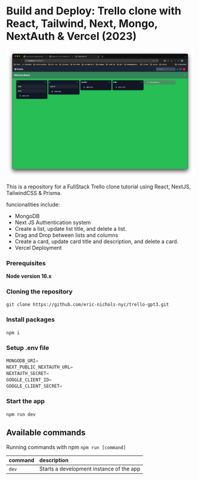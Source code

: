 # Build and Deploy: Trello clone with React, Tailwind, Next, Mongo, NextAuth & Vercel (2023)

![Fullstack Trello Clone](/docs/images/board.png)


This is a repository for a FullStack Trello clone tutorial using React, NextJS, TailwindCSS & Prisma.

funcionalities include:

- MongoDB
- Next JS Authentication system
- Create a list, update list title, and delete a list.
- Drag and Drop between lists and columns
- Create a card, update card title and description, and delete a card.
- Vercel Deployment

### Prerequisites

**Node version 16.x**

### Cloning the repository

```shell
git clone https://github.com/eric-nichols-nyc/trello-gpt3.git
```

### Install packages

```shell
npm i
```

### Setup .env file


```js
MONGODB_URI=
NEXT_PUBLIC_NEXTAUTH_URL=
NEXTAUTH_SECRET=
GOOGLE_CLIENT_ID=
GOOGLE_CLIENT_SECRET=
```

### Start the app

```shell
npm run dev
```

## Available commands

Running commands with npm `npm run [command]`

| command         | description                              |
| :-------------- | :--------------------------------------- |
| `dev`           | Starts a development instance of the app |

